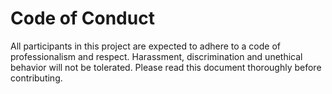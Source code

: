 # Code of Conduct

All participants in this project are expected to adhere to a code of
professionalism and respect.  Harassment, discrimination and unethical
behavior will not be tolerated.  Please read this document thoroughly
before contributing.
